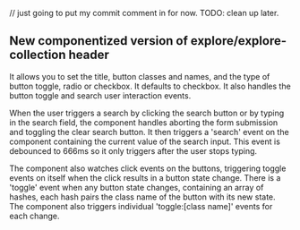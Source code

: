 // just going to put my commit comment in for now.  TODO: clean up later.

## New componentized version of explore/explore-collection header

It allows you to set the title, button classes and names, and the type of button
toggle, radio or checkbox.  It defaults to checkbox.  It also handles the
button toggle and search user interaction events.

When the user triggers a search by clicking the search button or by typing in
the search field, the component handles aborting the form submission and
toggling the clear search button.  It then triggers a 'search' event on the
component containing the current value of the search input.  This event is
debounced to 666ms so it only triggers after the user stops typing.

The component also watches click events on the buttons, triggering toggle
events on itself when the click results in a button state change.  There is a
'toggle' event when any button state changes, containing an array of hashes,
each hash pairs the class name of the button with its new state.  The component
also triggers individual 'toggle:[class name]' events for each change.